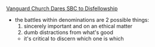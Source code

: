 
[Vanguard Church Dares SBC to Disfellowship](https://evangelicaldarkweb.org/2023/06/24/vanguard-church-dares-sbc-to-disfellowship/)
- the battles within denominations are 2 possible things:
  1. sincerely important and on an ethical matter
  2. dumb distractions from what's good
  - it's critical to discern which one is which
